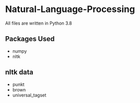 # Natural-Language-Processing

All files are written in Python 3.8

## Packages Used
- numpy
- nltk

## nltk data
- punkt
- brown
- universal_tagset
